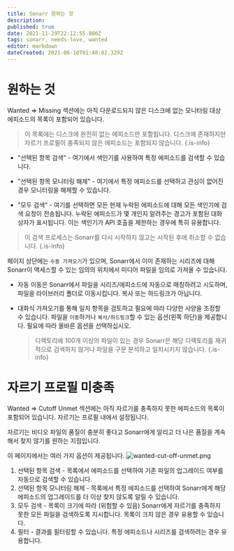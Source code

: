 ```yaml
---
title: Sonarr 원하는 것
description: 
published: true
date: 2021-11-29T22:12:55.806Z
tags: sonarr, needs-love, wanted
editor: markdown
dateCreated: 2021-06-10T01:40:02.329Z
---
```


# 원하는 것

Wanted => Missing 섹션에는 아직 다운로드되지 않은 디스크에 없는 모니터링 대상 에피소드의 목록이 포함되어 있습니다.

> 이 목록에는 디스크에 완전히 없는 에피소드만 포함됩니다. 디스크에 존재하지만 자르기 프로필이 충족되지 않은 에피소드는 포함되지 않습니다.
{.is-info}

- "선택된 항목 검색" - 여기에서 색인기를 사용하여 특정 에피소드를 검색할 수 있습니다.

- "선택된 항목 모니터링 해제" - 여기에서 특정 에피소드를 선택하고 관심이 없어진 경우 모니터링을 해제할 수 있습니다.

- "모두 검색" - 여기를 선택하면 모든 현재 누락된 에피소드에 대해 모든 색인기에 검색 요청이 전송됩니다. 누락된 에피소드가 몇 개인지 알려주는 경고가 포함된 대화 상자가 표시됩니다. 이는 색인기가 API 호출을 제한하는 경우에 특히 유용합니다.

> 이 검색 프로세스는 Sonarr를 다시 시작하지 않고는 시작된 후에 취소할 수 없습니다.
{.is-info}

페이지 상단에는 `수동 가져오기`가 있으며, Sonarr에서 이미 존재하는 시리즈에 대해 Sonarr이 액세스할 수 있는 임의의 위치에서 미디어 파일을 임의로 가져올 수 있습니다.

- 자동 이동은 Sonarr에서 파일을 시리즈/에피소드에 자동으로 매칭하려고 시도하며, 파일을 라이브러리 폴더로 이동시킵니다. 복사 또는 하드링크가 아닙니다.
- 대화식 가져오기를 통해 일치 항목을 검토하고 필요에 따라 다양한 사양을 조정할 수 있습니다. 파일을 `이동`하거나 `복사/하드링크`할 수 있는 옵션(왼쪽 하단)을 제공합니다. 필요에 따라 올바른 옵션을 선택하십시오.

  > 디렉토리에 100개 이상의 파일이 있는 경우 Sonarr은 해당 디렉토리를 재귀적으로 검색하지 않거나 파일을 구문 분석하고 일치시키지 않습니다. {.is-info}

# 자르기 프로필 미충족

Wanted => Cutoff Unmet 섹션에는 아직 자르기를 충족하지 못한 에피소드의 목록이 포함되어 있습니다. 자르기는 프로필 내에서 설정됩니다.

자르기는 비디오 파일의 품질이 충분히 좋다고 Sonarr에게 알리고 더 나은 품질을 계속해서 찾지 않기를 원하는 지점입니다.

이 페이지에서는 여러 가지 옵션이 제공됩니다.
![wanted-cut-off-unmet.png](/assets/sonarr/wanted-cut-off-unmet.png)

1. 선택된 항목 검색 - 목록에서 에피소드를 선택하여 기존 파일의 업그레이드 여부를 자동으로 검색할 수 있습니다.
1. 선택된 항목 모니터링 해제 - 목록에서 특정 에피소드를 선택하여 Sonarr에게 해당 에피소드의 업그레이드를 더 이상 찾지 않도록 알릴 수 있습니다.
1. 모두 검색 - 목록이 크기에 따라 (위험할 수 있음) Sonarr에게 자르기를 충족하지 못한 모든 파일을 검색하도록 지시합니다. 목록이 크지 않은 경우 유용할 수 있습니다.
1. 필터 - 결과를 필터링할 수 있습니다. 특정 에피소드나 시리즈를 검색하려는 경우 유용합니다.